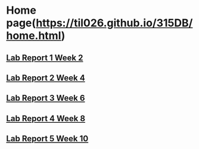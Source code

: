 # Home page(https://til026.github.io/315DB/home.html)
## [Lab Report 1 Week 2](https://www.ugrad.cs.jhu.edu/~tli121/name.html)
## [Lab Report 2 Week 4](https://til026.github.io/cse15l-lab-reports/lab-report-2-week-4.html)
## [Lab Report 3 Week 6](https://til026.github.io/cse15l-lab-reports/lab-report-3-week-6.html)
## [Lab Report 4 Week 8](https://til026.github.io/cse15l-lab-reports/lab-report-4-week-8.html)
## [Lab Report 5 Week 10](https://til026.github.io/cse15l-lab-reports/lab-report-5-week-10.html)
